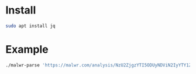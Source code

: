 # Install
```bash
sudo apt install jq
```

# Example
```bash
./malwr-parse 'https://malwr.com/analysis/NzU2ZjgzYTI5ODUyNDViN2IyYTY1ZTE2N2VmNmVjNzU/'
```
